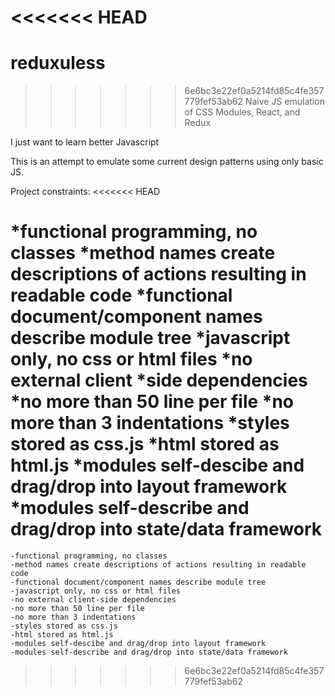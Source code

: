 <<<<<<< HEAD
=======
# reduxuless
>>>>>>> 6e6bc3e22ef0a5214fd85c4fe357779fef53ab62
Naive JS emulation of CSS Modules, React, and Redux

I just want to learn better Javascript

This is an attempt to emulate some current design patterns using only basic JS.

Project constraints:
<<<<<<< HEAD


 *functional programming, no classes 
 *method names create descriptions of actions resulting in readable code 
 *functional document/component names describe module tree 
 *javascript only, no css or html files 
 *no external client
 *side dependencies 
 *no more than 50 line per file 
 *no more than 3 indentations 
 *styles stored as css.js 
 *html stored as html.js 
 *modules self-descibe and drag/drop into layout framework 
 *modules self-describe and drag/drop into state/data framework
=======
	-functional programming, no classes
	-method names create descriptions of actions resulting in readable code
	-functional document/component names describe module tree
	-javascript only, no css or html files
	-no external client-side dependencies
	-no more than 50 line per file
	-no more than 3 indentations
	-styles stored as css.js
	-html stored as html.js
	-modules self-descibe and drag/drop into layout framework
	-modules self-describe and drag/drop into state/data framework
>>>>>>> 6e6bc3e22ef0a5214fd85c4fe357779fef53ab62
